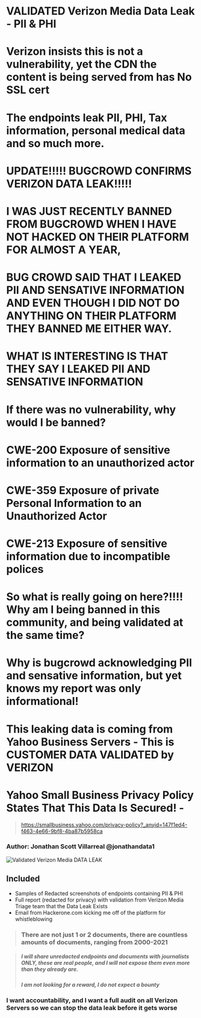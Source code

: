 # VALIDATED Verizon Media Data Leak - PII & PHI
# Verizon insists this is not a vulnerability, yet the CDN the content is being served from has No SSL cert
# The endpoints leak PII, PHI, Tax information, personal medical data and so much more. 
#
# UPDATE!!!!! BUGCROWD CONFIRMS VERIZON DATA LEAK!!!!! 
#
# I WAS JUST RECENTLY BANNED FROM BUGCROWD WHEN I HAVE NOT HACKED ON THEIR PLATFORM FOR ALMOST A YEAR, 
# BUG CROWD SAID THAT I LEAKED PII AND SENSATIVE INFORMATION AND EVEN THOUGH I DID NOT DO ANYTHING ON THEIR PLATFORM THEY BANNED ME EITHER WAY. 

# WHAT IS INTERESTING IS THAT THEY SAY I LEAKED PII AND SENSATIVE INFORMATION
# If there was no vulnerability, why would I be banned?
#
# CWE-200 Exposure of sensitive information to an unauthorized actor
# CWE-359 Exposure of private Personal Information to an Unauthorized Actor
# CWE-213 Exposure of sensitive information due to incompatible polices
#
#
# So what is really going on here?!!!! Why am I being banned in this community, and being validated at the same time? 
# Why is bugcrowd acknowledging PII and sensative information, but yet knows my report was only informational!
# 
#
# This leaking data is coming from Yahoo Business Servers - This is CUSTOMER DATA VALIDATED by VERIZON
# Yahoo Small Business Privacy Policy States That This Data Is Secured! - 
> https://smallbusiness.yahoo.com/privacy-policy?_anyid=147f1ed4-f463-4e66-9bf8-4ba87b5958ca
### Author: Jonathan Scott Villarreal  @jonathandata1
![Validated Verizon Media DATA LEAK](https://i.postimg.cc/dtvvGvDF/Untitled-design-Max-Quality-66.jpg)


## Included
- Samples of Redacted screenshots of endpoints containing PII & PHI
- Full report (redacted for privacy) with validation from Verizon Media Triage team that the Data Leak Exists 
- Email from Hackerone.com kicking me off of the platform for whistleblowing

> ### There are not just 1 or 2 documents, there are countless amounts of documents, ranging from 2000-2021

> ##### I will share unredacted endpoints and documents with journalists ONLY, these are real people, and I will not expose them even more than they already are. 
> ##### I am not looking for a reward, I do not expect a bounty

### I want accountability, and I want a full audit on all Verizon Servers so we can stop the data leak before it gets worse



